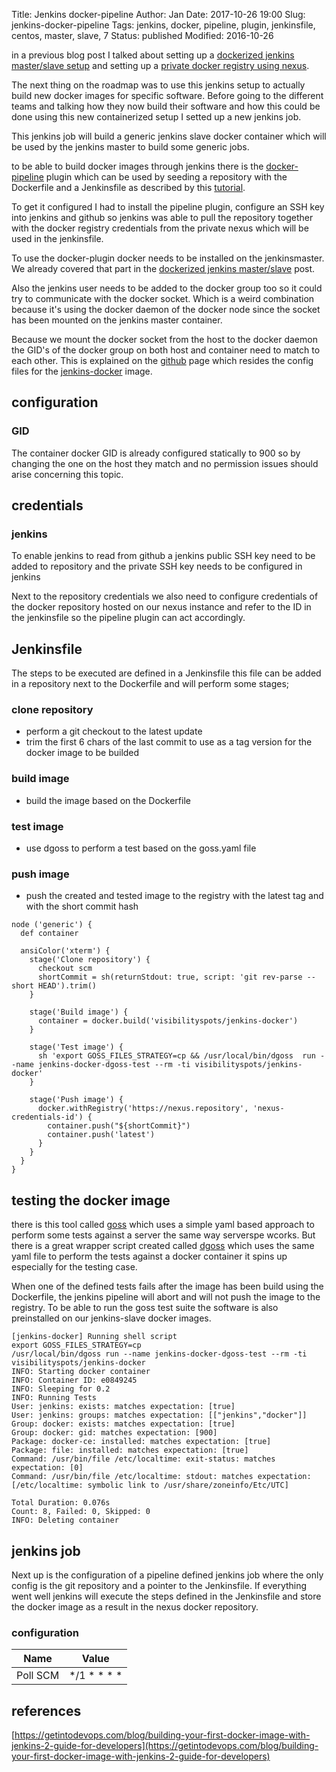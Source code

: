 Title:       Jenkins docker-pipeline
Author:      Jan
Date: 	     2017-10-26 19:00
Slug:	     jenkins-docker-pipeline
Tags: 	     jenkins, docker, pipeline, plugin, jenkinsfile, centos, master, slave, 7
Status:      published
Modified:    2016-10-26

in a previous blog post I talked about setting up a [dockerized jenkins master/slave setup]({filename}/articles/containers/dockerized-jenkins.md) and setting up a [private docker registry using nexus]({filename}/articles/containers/nexus-oss-repository.md).

The next thing on the roadmap was to use this jenkins setup to actually build new docker images for specific software. Before going to the different teams and talking how they now build their software and how this could be done using this new containerized setup I setted up a new jenkins job.

This jenkins job will build a generic jenkins slave docker container which will be used by the jenkins master to build some generic jobs.

to be able to build docker images through jenkins there is the [docker-pipeline](https://wiki.jenkins.io/display/JENKINS/Docker+Pipeline+Plugin) plugin which can be used by seeding a repository with the Dockerfile and a Jenkinsfile as described by this [tutorial](https://getintodevops.com/blog/building-your-first-docker-image-with-jenkins-2-guide-for-developers).

To get it configured I had to install the pipeline plugin, configure an SSH key into jenkins and github so jenkins was able to pull the repository together with the docker registry credentials from the private nexus which will be used in the jenkinsfile.

To use the docker-plugin docker needs to be installed on the jenkinsmaster. We already covered that part in the [dockerized jenkins master/slave](https://visibilityspots.org/dockerized-jenkins.html) post.

Also the jenkins user needs to be added to the docker group too so it could try to communicate with the docker socket. Which is a weird combination because it's using the docker daemon of the docker node since the socket has been mounted on the jenkins master container.

Because we mount the docker socket from the host to the docker daemon the GID's of the docker group on both host and container need to match to each other. This is explained on the [github](https://github.com/visibilityspots/dockerfile-jenkins-docker#configuration) page which resides the config files for the [jenkins-docker](https://hub.docker.com/r/visibilityspots/jenkins-docker/) image.

## configuration
### GID

The container docker GID is already configured statically to 900 so by changing the one on the host they match and no permission issues should arise concerning this topic.

## credentials

### jenkins

To enable jenkins to read from github a jenkins public SSH key need to be added to repository and the private SSH key needs to be configured in jenkins

Next to the repository credentials we also need to configure credentials of the docker repository hosted on our nexus instance and refer to the ID in the jenkinsfile so the pipeline plugin can act accordingly.

## Jenkinsfile

The steps to be executed are defined in a Jenkinsfile this file can be added in a repository next to the Dockerfile and will perform some stages;

### clone repository
* perform a git checkout to the latest update
* trim the first 6 chars of the last commit to use as a tag version for the docker image to be builded

### build image
* build the image based on the Dockerfile

### test image
* use dgoss to perform a test based on the goss.yaml file

### push image
* push the created and tested image to the registry with the latest tag and with the short commit hash

```
node ('generic') {
  def container

  ansiColor('xterm') {
    stage('Clone repository') {
      checkout scm
      shortCommit = sh(returnStdout: true, script: 'git rev-parse --short HEAD').trim()
    }

    stage('Build image') {
      container = docker.build('visibilityspots/jenkins-docker')
    }

    stage('Test image') {
      sh 'export GOSS_FILES_STRATEGY=cp && /usr/local/bin/dgoss  run --name jenkins-docker-dgoss-test --rm -ti visibilityspots/jenkins-docker'
    }

    stage('Push image') {
      docker.withRegistry('https://nexus.repository', 'nexus-credentials-id') {
        container.push("${shortCommit}")
        container.push('latest')
      }
    }
  }
}
```

## testing the docker image

there is this tool called [goss](https://github.com/aelsabbahy/goss) which uses a simple yaml based approach to perform some tests against a server the same way serverspe wcorks. But there is a great wrapper script created called [dgoss](https://github.com/aelsabbahy/goss/tree/master/extras/dgoss) which uses the same yaml file to perform the tests against a docker container it spins up especially for the testing case.

When one of the defined tests fails after the image has been build using the Dockerfile, the jenkins pipeline will abort and will not push the image to the registry. To be able to run the goss test suite the software is also preinstalled on our jenkins-slave docker images.

```
[jenkins-docker] Running shell script
export GOSS_FILES_STRATEGY=cp
/usr/local/bin/dgoss run --name jenkins-docker-dgoss-test --rm -ti visibilityspots/jenkins-docker
INFO: Starting docker container
INFO: Container ID: e0849245
INFO: Sleeping for 0.2
INFO: Running Tests
User: jenkins: exists: matches expectation: [true]
User: jenkins: groups: matches expectation: [["jenkins","docker"]]
Group: docker: exists: matches expectation: [true]
Group: docker: gid: matches expectation: [900]
Package: docker-ce: installed: matches expectation: [true]
Package: file: installed: matches expectation: [true]
Command: /usr/bin/file /etc/localtime: exit-status: matches expectation: [0]
Command: /usr/bin/file /etc/localtime: stdout: matches expectation: [/etc/localtime: symbolic link to /usr/share/zoneinfo/Etc/UTC]

Total Duration: 0.076s
Count: 8, Failed: 0, Skipped: 0
INFO: Deleting container
```

## jenkins job
Next up is the configuration of a pipeline defined jenkins job where the only config is the git repository and a pointer to the Jenkinsfile. If everything went well jenkins will execute the steps defined in the Jenkinsfile and store the docker image as a result in the nexus docker repository.

### configuration
| Name	| Value |
|-------|-------|
|Poll SCM | */1 * * * * |

## references

[https://getintodevops.com/blog/building-your-first-docker-image-with-jenkins-2-guide-for-developers](https://getintodevops.com/blog/building-your-first-docker-image-with-jenkins-2-guide-for-developers)
